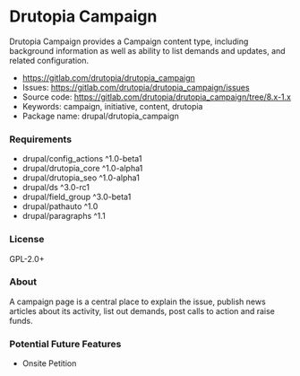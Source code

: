 <!-- writeme -->
Drutopia Campaign
=================

Drutopia Campaign provides a Campaign content type, including background information as well as ability to list demands and updates, and related configuration.

 * https://gitlab.com/drutopia/drutopia_campaign
 * Issues: https://gitlab.com/drutopia/drutopia_campaign/issues
 * Source code: https://gitlab.com/drutopia/drutopia_campaign/tree/8.x-1.x
 * Keywords: campaign, initiative, content, drutopia
 * Package name: drupal/drutopia_campaign


### Requirements

 * drupal/config_actions ^1.0-beta1
 * drupal/drutopia_core ^1.0-alpha1
 * drupal/drutopia_seo ^1.0-alpha1
 * drupal/ds ^3.0-rc1
 * drupal/field_group ^3.0-beta1
 * drupal/pathauto ^1.0
 * drupal/paragraphs ^1.1


### License

GPL-2.0+

<!-- endwriteme -->

### About

A campaign page is a central place to explain the issue, publish news articles about its activity, list out demands, post calls to action and raise funds.

### Potential Future Features

* Onsite Petition
